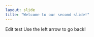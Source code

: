 ```yaml
---
layout: slide
title: "Welcome to our second slide!"
---
```

Edit test
Use the left arrow to go back!
